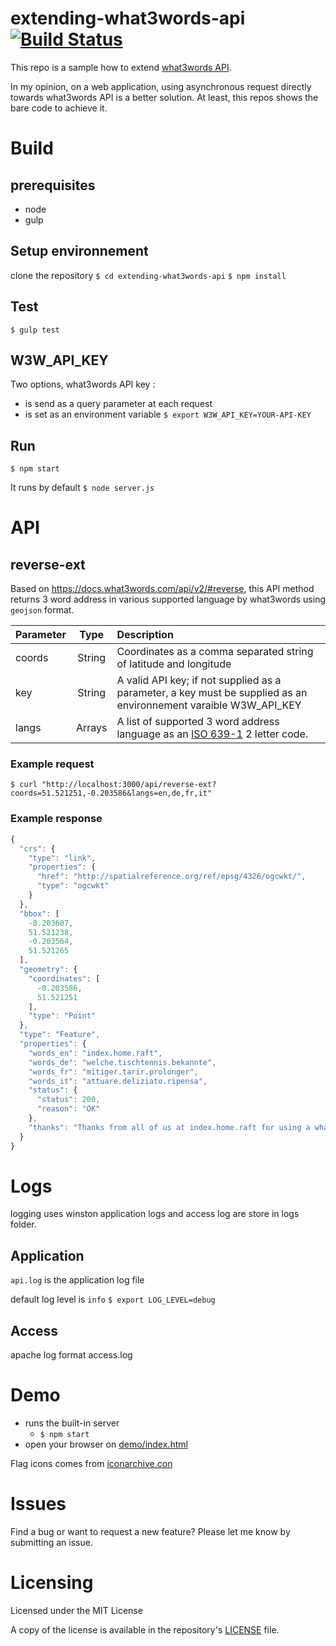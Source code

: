 # extending-what3words-api [![Build Status](https://travis-ci.org/tsamaya/extending-what3words-api.svg?branch=master)](https://travis-ci.org/tsamaya/extending-what3words-api)

This repo is a sample how to extend [what3words API](https://docs.what3words.com/api/v2).

In my opinion, on a web application, using asynchronous request directly towards what3words API is a better solution. At least, this repos shows the bare code to achieve it.

# Build

## prerequisites
- node
- gulp

## Setup environnement
clone the repository
`$ cd extending-what3words-api`
`$ npm install`

## Test
`$ gulp test`

## W3W_API_KEY
Two options, what3words API key :
- is send as a query parameter at each request
- is set as an environment variable
`$ export W3W_API_KEY=YOUR-API-KEY`

## Run
`$ npm start`

It runs by default `$ node server.js`

# API

## reverse-ext

Based on https://docs.what3words.com/api/v2/#reverse, this API method returns 3 word address in various supported language by what3words using `geojson` format.

| Parameter | Type   | Description                                              |
| :--- | :---:  | :--- |
| coords    | String | Coordinates as a comma separated string of latitude and longitude |
| key       | String | A valid API key; if not supplied as a parameter, a key must be supplied as an environnement varaible W3W_API_KEY |
| langs     | Arrays | A list of supported 3 word address language as an [ISO 639-1](https://en.wikipedia.org/wiki/List_of_ISO_639-1_codes) 2 letter code.|

### Example request
`$ curl "http://localhost:3000/api/reverse-ext?coords=51.521251,-0.203586&langs=en,de,fr,it"`

### Example response
```javascript
{
  "crs": {
    "type": "link",
    "properties": {
      "href": "http://spatialreference.org/ref/epsg/4326/ogcwkt/",
      "type": "ogcwkt"
    }
  },
  "bbox": [
    -0.203607,
    51.521238,
    -0.203564,
    51.521265
  ],
  "geometry": {
    "coordinates": [
      -0.203586,
      51.521251
    ],
    "type": "Point"
  },
  "type": "Feature",
  "properties": {
    "words_en": "index.home.raft",
    "words_de": "welche.tischtennis.bekannte",
    "words_fr": "mitiger.tarir.prolonger",
    "words_it": "attuare.deliziato.ripensa",
    "status": {
      "status": 200,
      "reason": "OK"
    },
    "thanks": "Thanks from all of us at index.home.raft for using a what3words API"
  }
}
```

# Logs
logging uses winston
application logs and access log are store in logs folder.

## Application
`api.log` is the application log file

default log level is `info`
`$ export LOG_LEVEL=debug`

## Access
apache log format
access.log

# Demo
- runs the built-in server
  - `$ npm start`
- open your browser on [demo/index.html](demo/index.html)

Flag icons comes from [iconarchive.con](http://www.iconarchive.com/show/flat-europe-flag-icons-by-custom-icon-design.html)

# Issues
Find a bug or want to request a new feature?  Please let me know by submitting an issue.

# Licensing
Licensed under the MIT License

A copy of the license is available in the repository's [LICENSE](LICENSE) file.
